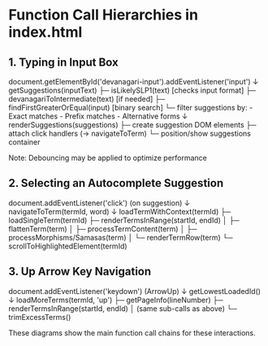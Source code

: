 # Function Call Hierarchies in index.html

## 1. Typing in Input Box
document.getElementById('devanagari-input').addEventListener('input')
  ↓
getSuggestions(inputText)
  ├─ isLikelySLP1(text) [checks input format]
  ├─ devanagariToIntermediate(text) [if needed]
  ├─ findFirstGreaterOrEqual(input) [binary search]
  └─ filter suggestions by:
      - Exact matches
      - Prefix matches
      - Alternative forms
  ↓
renderSuggestions(suggestions)
  ├─ create suggestion DOM elements
  ├─ attach click handlers (→ navigateToTerm)
  └─ position/show suggestions container

Note: Debouncing may be applied to optimize performance

## 2. Selecting an Autocomplete Suggestion
document.addEventListener('click') (on suggestion)
  ↓
navigateToTerm(termId, word)
  ↓
loadTermWithContext(termId)
  ├─ loadSingleTerm(termId)
  ├─ renderTermsInRange(startId, endId)
  │   ├─ flattenTerm(term)
  │   ├─ processTermContent(term)
  │   ├─ processMorphisms/Samasas(term)
  │   └─ renderTermRow(term)
  └─ scrollToHighlightedElement(termId)

## 3. Up Arrow Key Navigation
document.addEventListener('keydown') (ArrowUp)
  ↓
getLowestLoadedId()
  ↓
loadMoreTerms(termId, 'up')
  ├─ getPageInfo(lineNumber)
  ├─ renderTermsInRange(startId, endId)
  │   (same sub-calls as above)
  └─ trimExcessTerms()


These diagrams show the main function call chains for these interactions.